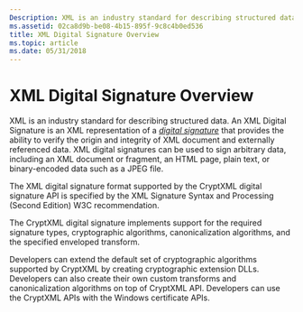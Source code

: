 ```yaml
---
Description: XML is an industry standard for describing structured data. An XML Digital Signature is an XML representation of a digital signature that provides the ability to verify the origin and integrity of XML document and externally referenced data.
ms.assetid: 02ca8d9b-be08-4b15-895f-9c8c4b0ed536
title: XML Digital Signature Overview
ms.topic: article
ms.date: 05/31/2018
---
```


# XML Digital Signature Overview

XML is an industry standard for describing structured data. An XML Digital Signature is an XML representation of a [*digital signature*](https://msdn.microsoft.com/en-us/library/ms721573(v=VS.85).aspx) that provides the ability to verify the origin and integrity of XML document and externally referenced data. XML digital signatures can be used to sign arbitrary data, including an XML document or fragment, an HTML page, plain text, or binary-encoded data such as a JPEG file.

The XML digital signature format supported by the CryptXML digital signature API is specified by the XML Signature Syntax and Processing (Second Edition) W3C recommendation.

The CryptXML digital signature implements support for the required signature types, cryptographic algorithms, canonicalization algorithms, and the specified enveloped transform.

Developers can extend the default set of cryptographic algorithms supported by CryptXML by creating cryptographic extension DLLs. Developers can also create their own custom transforms and canonicalization algorithms on top of CryptXML API. Developers can use the CryptXML APIs with the Windows certificate APIs.

 

 



